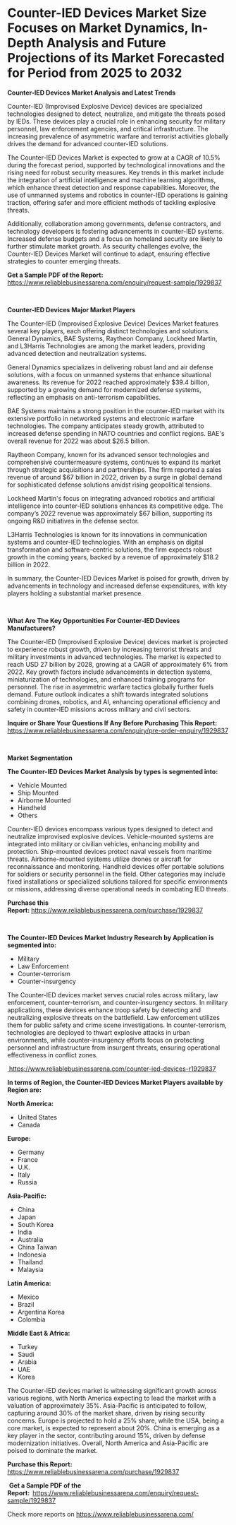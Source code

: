 <p><h1>Counter-IED Devices Market Size Focuses on Market Dynamics, In-Depth Analysis and Future Projections of its Market Forecasted for Period from 2025 to 2032</h1></p><p><strong>Counter-IED Devices Market Analysis and Latest Trends</strong></p>
<p><p>Counter-IED (Improvised Explosive Device) devices are specialized technologies designed to detect, neutralize, and mitigate the threats posed by IEDs. These devices play a crucial role in enhancing security for military personnel, law enforcement agencies, and critical infrastructure. The increasing prevalence of asymmetric warfare and terrorist activities globally drives the demand for advanced counter-IED solutions.</p><p>The Counter-IED Devices Market is expected to grow at a CAGR of 10.5% during the forecast period, supported by technological innovations and the rising need for robust security measures. Key trends in this market include the integration of artificial intelligence and machine learning algorithms, which enhance threat detection and response capabilities. Moreover, the use of unmanned systems and robotics in counter-IED operations is gaining traction, offering safer and more efficient methods of tackling explosive threats.</p><p>Additionally, collaboration among governments, defense contractors, and technology developers is fostering advancements in counter-IED systems. Increased defense budgets and a focus on homeland security are likely to further stimulate market growth. As security challenges evolve, the Counter-IED Devices Market will continue to adapt, ensuring effective strategies to counter emerging threats.</p></p>
<p><strong>Get a Sample PDF of the Report:&nbsp;</strong> <a href="https://www.reliablebusinessarena.com/enquiry/request-sample/1929837?utm_campaign=3015&utm_medium=2&utm_source=Github&utm_content=ia&utm_term=29032025&utm_id=counter-ied-devices">https://www.reliablebusinessarena.com/enquiry/request-sample/1929837</a></p>
<p>&nbsp;</p>
<p><strong>Counter-IED Devices Major Market Players</strong></p>
<p><p>The Counter-IED (Improvised Explosive Device) Devices Market features several key players, each offering distinct technologies and solutions. General Dynamics, BAE Systems, Raytheon Company, Lockheed Martin, and L3Harris Technologies are among the market leaders, providing advanced detection and neutralization systems.</p><p>General Dynamics specializes in delivering robust land and air defense solutions, with a focus on unmanned systems that enhance situational awareness. Its revenue for 2022 reached approximately $39.4 billion, supported by a growing demand for modernized defense systems, reflecting an emphasis on anti-terrorism capabilities.</p><p>BAE Systems maintains a strong position in the counter-IED market with its extensive portfolio in networked systems and electronic warfare technologies. The company anticipates steady growth, attributed to increased defense spending in NATO countries and conflict regions. BAE's overall revenue for 2022 was about $26.5 billion.</p><p>Raytheon Company, known for its advanced sensor technologies and comprehensive countermeasure systems, continues to expand its market through strategic acquisitions and partnerships. The firm reported a sales revenue of around $67 billion in 2022, driven by a surge in global demand for sophisticated defense solutions amidst rising geopolitical tensions.</p><p>Lockheed Martin's focus on integrating advanced robotics and artificial intelligence into counter-IED solutions enhances its competitive edge. The company’s 2022 revenue was approximately $67 billion, supporting its ongoing R&D initiatives in the defense sector.</p><p>L3Harris Technologies is known for its innovations in communication systems and counter-IED technologies. With an emphasis on digital transformation and software-centric solutions, the firm expects robust growth in the coming years, backed by a revenue of approximately $18.2 billion in 2022.</p><p>In summary, the Counter-IED Devices Market is poised for growth, driven by advancements in technology and increased defense expenditures, with key players holding a substantial market presence.</p></p>
<p>&nbsp;</p>
<p><strong>What Are The Key Opportunities For Counter-IED Devices Manufacturers?</strong></p>
<p><p>The Counter-IED (Improvised Explosive Device) devices market is projected to experience robust growth, driven by increasing terrorist threats and military investments in advanced technologies. The market is expected to reach USD 27 billion by 2028, growing at a CAGR of approximately 6% from 2022. Key growth factors include advancements in detection systems, miniaturization of technologies, and enhanced training programs for personnel. The rise in asymmetric warfare tactics globally further fuels demand. Future outlook indicates a shift towards integrated solutions combining drones, robotics, and AI, enhancing operational efficiency and safety in counter-IED missions across military and civil sectors.</p></p>
<p><strong>Inquire or Share Your Questions If Any Before Purchasing This Report:</strong> <a href="https://www.reliablebusinessarena.com/enquiry/pre-order-enquiry/1929837?utm_campaign=3015&utm_medium=2&utm_source=Github&utm_content=ia&utm_term=29032025&utm_id=counter-ied-devices">https://www.reliablebusinessarena.com/enquiry/pre-order-enquiry/1929837</a></p>
<p>&nbsp;</p>
<p><strong>Market Segmentation</strong></p>
<p><strong>The Counter-IED Devices Market Analysis by types is segmented into:</strong></p>
<p><ul><li>Vehicle Mounted</li><li>Ship Mounted</li><li>Airborne Mounted</li><li>Handheld</li><li>Others</li></ul></p>
<p><p>Counter-IED devices encompass various types designed to detect and neutralize improvised explosive devices. Vehicle-mounted systems are integrated into military or civilian vehicles, enhancing mobility and protection. Ship-mounted devices protect naval vessels from maritime threats. Airborne-mounted systems utilize drones or aircraft for reconnaissance and monitoring. Handheld devices offer portable solutions for soldiers or security personnel in the field. Other categories may include fixed installations or specialized solutions tailored for specific environments or missions, addressing diverse operational needs in combating IED threats.</p></p>
<p><strong>Purchase this Report:&nbsp;</strong><a href="https://www.reliablebusinessarena.com/purchase/1929837?utm_campaign=3015&utm_medium=2&utm_source=Github&utm_content=ia&utm_term=29032025&utm_id=counter-ied-devices">https://www.reliablebusinessarena.com/purchase/1929837</a></p>
<p>&nbsp;</p>
<p><strong>The Counter-IED Devices Market Industry Research by Application is segmented into:</strong></p>
<p><ul><li>Military</li><li>Law Enforcement</li><li>Counter-terrorism</li><li>Counter-insurgency</li></ul></p>
<p><p>The Counter-IED devices market serves crucial roles across military, law enforcement, counter-terrorism, and counter-insurgency sectors. In military applications, these devices enhance troop safety by detecting and neutralizing explosive threats on the battlefield. Law enforcement utilizes them for public safety and crime scene investigations. In counter-terrorism, technologies are deployed to thwart explosive attacks in urban environments, while counter-insurgency efforts focus on protecting personnel and infrastructure from insurgent threats, ensuring operational effectiveness in conflict zones.</p></p>
<p><a href="https://www.reliablebusinessarena.com/counter-ied-devices-r1929837?utm_campaign=3015&utm_medium=2&utm_source=Github&utm_content=ia&utm_term=29032025&utm_id=counter-ied-devices">&nbsp;https://www.reliablebusinessarena.com/counter-ied-devices-r1929837</a></p>
<p><strong>In terms of Region, the Counter-IED Devices Market Players available by Region are:</strong></p>
<p>
    <p> <strong> North America: </strong>
        <ul>
            <li>United States</li>
            <li>Canada</li>
        </ul>
        </p> 
    <p> <strong> Europe: </strong>
        <ul>
            <li>Germany</li>
            <li>France</li>
            <li>U.K.</li>
            <li>Italy</li>
            <li>Russia</li>
        </ul>
        </p> 
    <p> <strong> Asia-Pacific: </strong>
        <ul>
            <li>China</li>
            <li>Japan</li>
            <li>South Korea</li>
            <li>India</li>
            <li>Australia</li>
            <li>China Taiwan</li>
            <li>Indonesia</li>
            <li>Thailand</li>
            <li>Malaysia</li>
        </ul>
        </p> 
    <p> <strong> Latin America: </strong>
        <ul>
            <li>Mexico</li>
            <li>Brazil</li>
            <li>Argentina Korea</li>
            <li>Colombia</li>
        </ul>
        </p> 
    <p> <strong> Middle East & Africa: </strong>
        <ul>
            <li>Turkey</li>
            <li>Saudi</li>
            <li>Arabia</li>
            <li>UAE</li>
            <li>Korea</li>
        </ul>
    </p>
    </p>
<p><p>The Counter-IED devices market is witnessing significant growth across various regions, with North America expecting to lead the market with a valuation of approximately 35%. Asia-Pacific is anticipated to follow, capturing around 30% of the market share, driven by rising security concerns. Europe is projected to hold a 25% share, while the USA, being a core market, is expected to represent about 20%. China is emerging as a key player in the sector, contributing around 15%, driven by defense modernization initiatives. Overall, North America and Asia-Pacific are poised to dominate the market.</p></p>
<p><strong>Purchase this Report: </strong><a href="https://www.reliablebusinessarena.com/purchase/1929837?utm_campaign=3015&utm_medium=2&utm_source=Github&utm_content=ia&utm_term=29032025&utm_id=counter-ied-devices">https://www.reliablebusinessarena.com/purchase/1929837</a></p>
<p>&nbsp;<strong>Get a Sample PDF of the Report:&nbsp;&nbsp;</strong><a href="https://www.reliablebusinessarena.com/enquiry/request-sample/1929837?utm_campaign=3015&utm_medium=2&utm_source=Github&utm_content=ia&utm_term=29032025&utm_id=counter-ied-devices">https://www.reliablebusinessarena.com/enquiry/request-sample/1929837</a></p>
<p><strong></strong></p>
<p>Check more reports on <a href="https://www.reliablebusinessarena.com/?utm_campaign=3015&utm_medium=2&utm_source=Github&utm_content=ia&utm_term=29032025&utm_id=counter-ied-devices">https://www.reliablebusinessarena.com/</a></p>